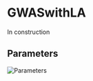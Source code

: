 # GWASwithLA

In construction


## Parameters 

![Parameters](https://github.com/MataLabCCF/GWASwithLA/tree/master/Figures/Parameters.png?raw=true)
